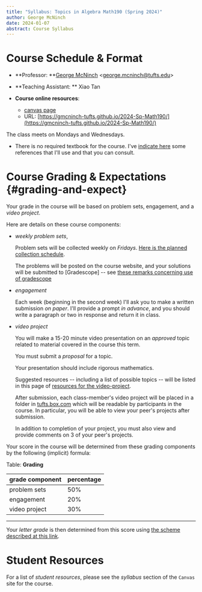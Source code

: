 ```yaml
---
title: "Syllabus: Topics in Algebra Math190 (Spring 2024)"
author: George McNinch
date: 2024-01-07
abstract: Course Syllabus 
---
```


# Course Schedule & Format


- **Professor: **[George McNinch](http://gmcninch.math.tufts.edu)
  <<george.mcninch@tufts.edu>>
- **Teaching Assistant: ** Xiao Tan

- **Course online resources**: 

  - [canvas page](http://canvas.tufts.edu)
  - URL: [https://gmcninch-tufts.github.io/2024-Sp-Math190/](https://gmcninch-tufts.github.io/2024-Sp-Math190/)

The class meets on Mondays and Wednesdays.


- There is no required textbook for the course. I've [indicate
  here](resources-references.md) some references that I'll use and
  that you can consult.


# Course Grading & Expectations   {#grading-and-expect}


Your grade in the course will be based on  problem sets,
engagement, and a *video project*.

Here are details on these course components:

- *weekly problem sets*, 

  Problem sets will be collected weekly on *Fridays*. [Here is the planned collection
  schedule](/course-pages/Math190--Assignments--AY2023-2024spring.html).

  The problems will be posted on the course website, and your
  solutions will be submitted to [Gradescope] -- see [these remarks
  concerning use of
  gradescope](/course-posts/resources--gradescope.html)

- *engagement*

  Each week (beginning in the second week) I'll ask you to make a
  written submission *on paper*.  I'll provide a prompt *in advance*,
  and you should write a paragraph or two in response and return it in
  class.

- *video project*

  You will make a 15-20 minute video presentation on an *approved*
  topic related to material covered in the course this term.
  
  You must submit a *proposal* for a topic.

  Your presentation should include rigorous mathematics.

  Suggested resources -- including a list of possible topics -- will
  be listed in this page of [resources for the
  video-project](/course-posts/resources-videos.html).

  After submission, each class-member's video project will be placed
  in a folder in [tufts.box.com](tufts.box.com) which will be readable
  by participants in the course. In particular, you will be able to
  view your peer's projects after submission.
  
  In addition to completion of your project, you must also view and
  provide comments on 3 of your peer's projects.

Your score in the course will be determined from these grading components by the
following (implicit) formula:

Table: **Grading**

| grade component |   percentage |
| :-----------    | :----------- |
| problem sets    |          50% |
| engagement      |          20% |
| video project   |          30% |

-------

Your *letter grade* is then determined from this score using [the
scheme described at this
link](https://math.tufts.edu/resources/grading-schemes).


# Student Resources

  For a list of *student resources*, please see the *syllabus* section
  of the `Canvas` site for the course.
